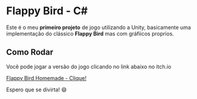 # Flappy Bird - C#

Este é o meu **primeiro projeto** de jogo utilizando a Unity, basicamente uma implementação do clássico **Flappy Bird** mas com gráfiicos proprios. 

## Como Rodar

Você pode jogar a versão do jogo clicando no link abaixo no itch.io

[Flappy Bird Homemade - Clique!](https://luucasorion.itch.io/flappy-bird-homemade)

Espero que se divirta! 😄

